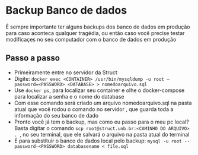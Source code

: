 # Backup Banco de dados
É sempre importante ter alguns backups dos banco de dados em produção para caso aconteca qualquer tragédia,
ou então caso você precise testar modificaçes no seu computador com o banco de dados em produção

## Passo a passo
- Primeiramente entre no servidor da Struct
- Digite: ```docker exec <CONTAINER> /usr/bin/mysqldump -u root —password=<PASSWORD> <DATABASE> > nomedoarquivo.sql ```
- Use ```docker ps```, para localizar seu container e olhe o docker-compose para localizar a senha e o nome do database
- Com esse comando será criado um arquivo nomedoarquivo.sql na pasta atual que você rodou o comando no servidor
, que guarda toda a informação do seu banco de dado
- Pronto você já tem o backup, mas como eu passo para o meu pc local? Basta digitar o comando 
```scp root@struct.unb.br:<CAMINHO DO ARQUIVO> . ```, no seu terminal, que ele salvará o arquivo na pasta atual do terminal
- E para substituir o banco de dados local pelo backup: ```mysql -u root --password-<PASSWORD> databasename < file.sql```
